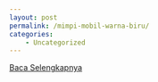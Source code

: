 ```yaml
---
layout: post
permalink: /mimpi-mobil-warna-biru/
categories:
    - Uncategorized
---
```


[Baca Selengkapnya](/06)